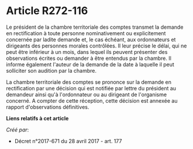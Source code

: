 # Article R272-116

Le président de la chambre territoriale des comptes transmet la demande en rectification à toute personne nominativement ou
explicitement concernée par ladite demande et, le cas échéant, aux ordonnateurs et dirigeants des personnes morales
contrôlées. Il leur précise le délai, qui ne peut être inférieur à un mois, dans lequel ils peuvent présenter des
observations écrites ou demander à être entendus par la chambre. Il informe également l'auteur de la demande de la date à
laquelle il peut solliciter son audition par la chambre.

La chambre territoriale des comptes se prononce sur la demande en rectification par une décision qui est notifiée par lettre
du président au demandeur ainsi qu'à l'ordonnateur ou au dirigeant de l'organisme concerné. A compter de cette réception,
cette décision est annexée au rapport d'observations définitives.

**Liens relatifs à cet article**

_Créé par_:

  - Décret n°2017-671 du 28 avril 2017 - art. 177
